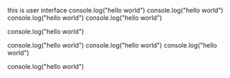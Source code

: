 this is user interface
console.log("hello world")
console.log("hello world")
console.log("hello world")
console.log("hello world")

console.log("hello world")

console.log("hello world")
console.log("hello world")
console.log("hello world")


console.log("hello world")
